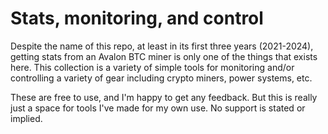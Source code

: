 Stats, monitoring, and control
================================

Despite the name of this repo, at least in its first three years (2021-2024),
getting stats from an Avalon BTC miner is only one of the things that exists
here.  This collection is a variety of simple tools for monitoring and/or
controlling a variety of gear including crypto miners, power systems, etc.

These are free to use, and I'm happy to get any feedback.  But this is really
just a space for tools I've made for my own use.  No support is stated or
implied.
